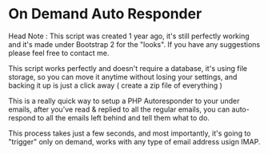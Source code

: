 On Demand Auto Responder
=======================

Head Note : This script was created 1 year ago, it's still perfectly working and it's made under Bootstrap 2 for the "looks". If you have any suggestions please feel free to contact me.

This script works perfectly and doesn't require a database, it's using file storage, so you can move it anytime without losing your settings, and backing it up is just a click away ( create a zip file of everything )

This is a really quick way to setup a PHP Autoresponder to your under emails, after you've read & replied to all the regular emails, you can auto-respond to all the emails left behind and tell them what to do.

This process takes just a few seconds, and most importantly, it's going to "trigger" only on demand, works with any type of email address usign IMAP.
